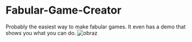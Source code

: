# Fabular-Game-Creator

Probably the easiest way to make fabular games. It even has a demo that shows you what you can do.
![obraz](https://github.com/wsadzanie2/Fabular-Game-Creator/assets/132954213/a72107d5-f0cb-43b7-8d11-38b086610147)
